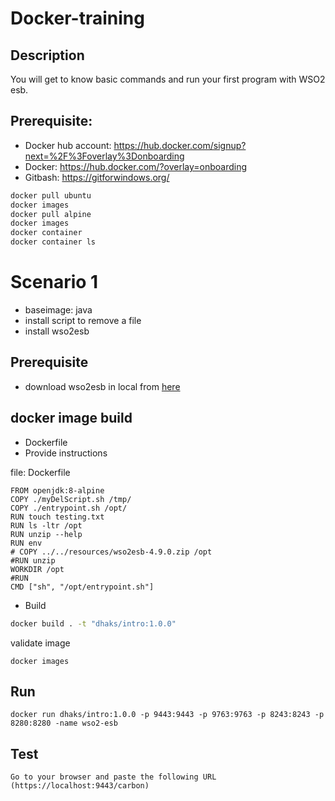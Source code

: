 # Docker-training
## Description
You will get to know basic commands and run your first program with WSO2 esb.
## Prerequisite:
- Docker hub account: https://hub.docker.com/signup?next=%2F%3Foverlay%3Donboarding
- Docker: https://hub.docker.com/?overlay=onboarding
- Gitbash:  https://gitforwindows.org/
```bash
docker pull ubuntu
docker images
docker pull alpine
docker images
docker container
docker container ls
```


# Scenario 1
- baseimage: java
- install script to remove a file
- install wso2esb

## Prerequisite
- download wso2esb in local
from [here](https://wso2.com/integration/previous-releases/?utm_source=esb_page&utm_medium=esb_page&utm_campaign=esb_page)


## docker image build
- Dockerfile
- Provide instructions

file: Dockerfile
```docker
FROM openjdk:8-alpine
COPY ./myDelScript.sh /tmp/
COPY ./entrypoint.sh /opt/
RUN touch testing.txt
RUN ls -ltr /opt
RUN unzip --help
RUN env
# COPY ../../resources/wso2esb-4.9.0.zip /opt
#RUN unzip
WORKDIR /opt
#RUN
CMD ["sh", "/opt/entrypoint.sh"]

```


- Build

```sh
docker build . -t "dhaks/intro:1.0.0"
```
validate image
```
docker images
```

## Run
```
docker run dhaks/intro:1.0.0 -p 9443:9443 -p 9763:9763 -p 8243:8243 -p 8280:8280 -name wso2-esb
```

## Test
```
Go to your browser and paste the following URL (https://localhost:9443/carbon)
```
